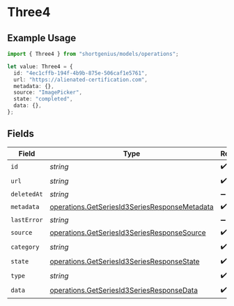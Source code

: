 # Three4

## Example Usage

```typescript
import { Three4 } from "shortgenius/models/operations";

let value: Three4 = {
  id: "4ec1cffb-194f-4b9b-875e-506caf1e5761",
  url: "https://alienated-certification.com",
  metadata: {},
  source: "ImagePicker",
  state: "completed",
  data: {},
};
```

## Fields

| Field                                                                                                          | Type                                                                                                           | Required                                                                                                       | Description                                                                                                    |
| -------------------------------------------------------------------------------------------------------------- | -------------------------------------------------------------------------------------------------------------- | -------------------------------------------------------------------------------------------------------------- | -------------------------------------------------------------------------------------------------------------- |
| `id`                                                                                                           | *string*                                                                                                       | :heavy_check_mark:                                                                                             | N/A                                                                                                            |
| `url`                                                                                                          | *string*                                                                                                       | :heavy_check_mark:                                                                                             | N/A                                                                                                            |
| `deletedAt`                                                                                                    | *string*                                                                                                       | :heavy_minus_sign:                                                                                             | N/A                                                                                                            |
| `metadata`                                                                                                     | [operations.GetSeriesId3SeriesResponseMetadata](../../models/operations/getseriesid3seriesresponsemetadata.md) | :heavy_check_mark:                                                                                             | N/A                                                                                                            |
| `lastError`                                                                                                    | *string*                                                                                                       | :heavy_minus_sign:                                                                                             | N/A                                                                                                            |
| `source`                                                                                                       | [operations.GetSeriesId3SeriesResponseSource](../../models/operations/getseriesid3seriesresponsesource.md)     | :heavy_check_mark:                                                                                             | N/A                                                                                                            |
| `category`                                                                                                     | *string*                                                                                                       | :heavy_check_mark:                                                                                             | N/A                                                                                                            |
| `state`                                                                                                        | [operations.GetSeriesId3SeriesResponseState](../../models/operations/getseriesid3seriesresponsestate.md)       | :heavy_check_mark:                                                                                             | N/A                                                                                                            |
| `type`                                                                                                         | *string*                                                                                                       | :heavy_check_mark:                                                                                             | N/A                                                                                                            |
| `data`                                                                                                         | [operations.GetSeriesId3SeriesResponseData](../../models/operations/getseriesid3seriesresponsedata.md)         | :heavy_check_mark:                                                                                             | N/A                                                                                                            |